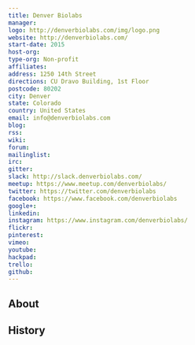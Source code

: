 ```yaml
---
title: Denver Biolabs
manager: 
logo: http://denverbiolabs.com/img/logo.png
website: http://denverbiolabs.com/
start-date: 2015
host-org: 
type-org: Non-profit
affiliates: 
address: 1250 14th Street
directions: CU Dravo Building, 1st Floor
postcode: 80202
city: Denver
state: Colorado
country: United States
email: info@denverbiolabs.com
blog: 
rss: 
wiki: 
forum: 
mailinglist: 
irc: 
gitter: 
slack: http://slack.denverbiolabs.com/
meetup: https://www.meetup.com/denverbiolabs/
twitter: https://twitter.com/denverbiolabs
facebook: https://www.facebook.com/denverbiolabs
google+: 
linkedin: 
instagram: https://www.instagram.com/denverbiolabs/
flickr: 
pinterest: 
vimeo: 
youtube: 
hackpad: 
trello: 
github: 
---
```


## About

## History
